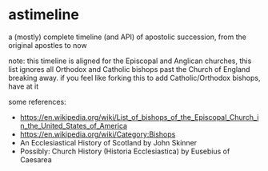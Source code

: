 # astimeline
a (mostly) complete timeline (and API) of apostolic succession, from the original apostles to now

note: this timeline is aligned for the Episcopal and Anglican churches, this list ignores all Orthodox and Catholic bishops past the Church of England breaking away. if you feel like forking this to add Catholic/Orthodox bishops, have at it

some references:
* https://en.wikipedia.org/wiki/List_of_bishops_of_the_Episcopal_Church_in_the_United_States_of_America
* https://en.wikipedia.org/wiki/Category:Bishops 
* An Ecclesiastical History of Scotland by John Skinner
* Possibly: Church History (Historia Ecclesiastica) by Eusebius of Caesarea
